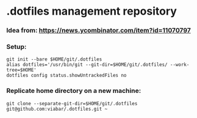 # .dotfiles management repository  
### Idea from: https://news.ycombinator.com/item?id=11070797  
### Setup:  
    git init --bare $HOME/git/.dotfiles  
    alias dotfiles='/usr/bin/git --git-dir=$HOME/git/.dotfiles/ --work-tree=$HOME'  
    dotfiles config status.showUntrackedFiles no  
### Replicate home directory on a new machine:  
    git clone --separate-git-dir=$HOME/git/.dotfiles git@github.com:viabar/.dotfiles.git ~  
